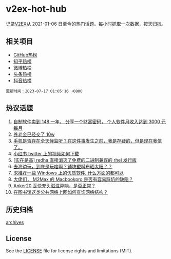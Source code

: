 # v2ex-hot-hub

 记录[V2EX](https://www.v2ex.com/)从 2021-01-06 日至今的热门话题。每小时抓取一次数据，按天[归档](archives)。
 
 ## 相关项目

- [GitHub热榜](https://github.com/snaildev/github-hot-hub)
- [知乎热榜](https://github.com/snaildev/zhihu-hot-hub)
- [微博热榜](https://github.com/snaildev/weibo-hot-hub)
- [头条热榜](https://github.com/snaildev/toutiao-hot-hub)
- [抖音热榜](https://github.com/snaildev/douyin-hot-hub)


 `更新时间：2023-07-17 01:05:16 +0800`

## 热议话题

1. [自制软件卖到 148 一年， 分享一个财富密码， 个人软件月收入达到 3000 元每月](https://www.v2ex.com/t/957105)
1. [养老金已经交了 10w](https://www.v2ex.com/t/957087)
1. [手机是否存在全天候监听？在这件事发生之前，我是存疑的，但是现在我信了。](https://www.v2ex.com/t/957177)
1. [小红书 twitter 上的视频如何下载](https://www.v2ex.com/t/957096)
1. [[实在是高] redha 直接消灭了免费的二进制兼容的 rhel 发行版](https://www.v2ex.com/t/957139)
1. [去海边玩，到底是玩啥啊？铺块塑料布晒太阳？？](https://www.v2ex.com/t/957129)
1. [求推荐一些 Windows 上的优质软件, 什么方面的都可以](https://www.v2ex.com/t/957140)
1. [大佬们， M2Max 的 Macbookpro 是否有容易踩坑的缺陷？](https://www.v2ex.com/t/957125)
1. [Anker20 瓦快充头滋滋异响，是否正常？](https://www.v2ex.com/t/957084)
1. [在图书馆这类公共网络上网如何查询网络结构？](https://www.v2ex.com/t/957104)

## 历史归档

[archives](archives)

## License

See the [LICENSE](LICENSE) file for license rights and limitations (MIT).
